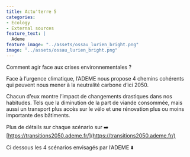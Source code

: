```yaml
---
title: Actu'terre 5
categories:
- Ecology
- External sources
feature_text: |
  Ademe
feature_image: "../assets/ossau_lurien_bright.png"
image: "../assets/ossau_lurien_bright.png"
---
```


Comment agir face aux crises environnementales ?

Face à l’urgence climatique, l’ADEME nous propose 4 chemins cohérents qui peuvent nous mener à la neutralité carbone d’ici 2050.

Chacun d’eux montre l’impact de changements drastiques dans nos habitudes. Tels que la diminution de la part de viande consommée, mais aussi un transport plus accès sur le vélo et une rénovation plus ou moins importante des bâtiments.

Plus de détails sur chaque scénario sur ➡️ [https://transitions2050.ademe.fr/](https://transitions2050.ademe.fr/)

Ci dessous les 4 scénarios envisagés par l’ADEME ⬇️